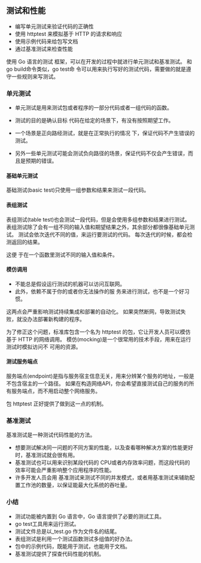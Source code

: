 ## 测试和性能

- 编写单元测试来验证代码的正确性
- 使用 httptest 来模拟基于 HTTP 的请求和响应
- 使用示例代码来给包写文档
- 通过基准测试来检查性能

使用 Go 语言的测试 框架，可以在开发的过程中就进行单元测试和基准测试。
和go build命令类似，go test命 令可以用来执行写好的测试代码，需要做的就是遵守一些规则来写测试。

### 单元测试
- 单元测试是用来测试包或者程序的一部分代码或者一组代码的函数。
- 测试的目的是确认目标 代码在给定的场景下，有没有按照期望工作。

- 一个场景是正向路经测试，就是在正常执行的情况 下，保证代码不产生错误的测试。
- 另外一些单元测试可能会测试负向路径的场景，保证代码不仅会产生错误，而且是预期的错误。

#### 基础单元测试
基础测试(basic test)只使用一组参数和结果来测试一段代码。

#### 表组测试
表组测试(table test)也会测试一段代码，但是会使用多组参数和结果进行测试。
表组测试除了会有一组不同的输入值和期望结果之外，其余部分都很像基础单元测试。 
测试会依次迭代不同的值，来运行要测试的代码。
每次迭代的时候，都会检测返回的结果。

这便 于在一个函数里测试不同的输入值和条件。

#### 模仿调用
- 不能总是假设运行测试的机器可以访问互联网。
- 此外，依赖不属于你的或者你无法操作的服 务来进行测试，也不是一个好习惯。

这两点会严重影响测试持续集成和部署的自动化。
如果突然断网，导致测试失败，就没办法部署新构建的程序。

为了修正这个问题，标准库包含一个名为 httptest 的包，它让开发人员可以模仿基于 HTTP 的网络调用。
模仿(mocking)是一个很常用的技术手段，用来在运行测试时模拟访问不 可用的资源。

#### 测试服务端点
服务端点(endpoint)是指与服务宿主信息无关，用来分辨某个服务的地址，一般是不包含宿主的一个路径。
如果在构造网络API，你会希望直接测试自己的服务的所有服务端点，而不用启动整个网络服务。

包 httptest 正好提供了做到这一点的机制。

### 基准测试
基准测试是一种测试代码性能的方法。
- 想要测试解决同一问题的不同方案的性能，以及查看哪种解决方案的性能更好时，基准测试就会很有用。
- 基准测试也可以用来识别某段代码的 CPU或者内存效率问题，而这段代码的效率可能会严重影响整个应用程序的性能。
- 许多开发人员会用 基准测试来测试不同的并发模式，或者用基准测试来辅助配置工作池的数量，以保证能最大化系统的吞吐量。

### 小结
- 测试功能被内置到 Go 语言中，Go 语言提供了必要的测试工具。
- go test工具用来运行测试。
- 测试文件总是以_test.go 作为文件名的结尾。
- 表组测试是利用一个测试函数测试多组值的好办法。
- 包中的示例代码，既能用于测试，也能用于文档。
- 基准测试提供了探查代码性能的机制。

